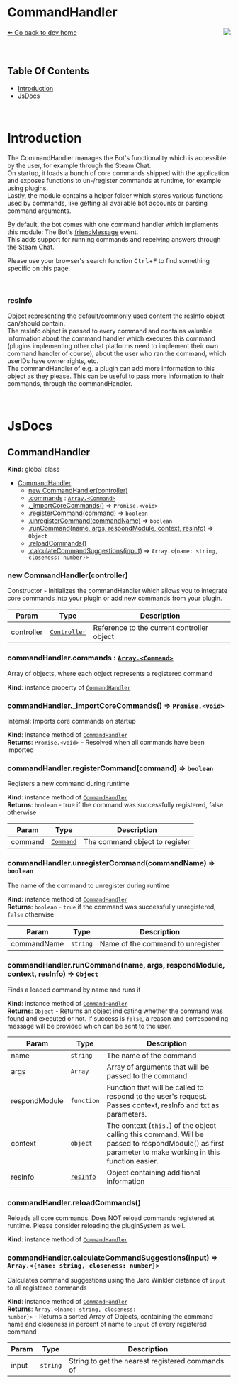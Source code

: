 # CommandHandler
[⬅️ Go back to dev home](../#readme) <a href="/src/commands/commandHandler.js" target="_blank"><img align="right" src="https://img.shields.io/badge/<%2F>%20Source-darkcyan"></a>

&nbsp;

## Table Of Contents

- [Introduction](#introduction)
- [JsDocs](#jsDocs)

&nbsp;

<a id="introduction"></a>

# Introduction
The CommandHandler manages the Bot's functionality which is accessible by the user, for example through the Steam Chat.  
On startup, it loads a bunch of core commands shipped with the application and exposes functions to un-/register commands at runtime, for example using plugins.  
Lastly, the module contains a helper folder which stores various functions used by commands, like getting all available bot accounts or parsing command arguments.

By default, the bot comes with one command handler which implements this module: The Bot's [friendMessage](../bot/index.md#events-friendmessage) event.  
This adds support for running commands and receiving answers through the Steam Chat.

Please use your browser's search function <kbd>Ctrl</kbd>+<kbd>F</kbd> to find something specific on this page.

&nbsp;

### resInfo
Object representing the default/commonly used content the resInfo object can/should contain.  
The resInfo object is passed to every command and contains valuable information about the command handler which executes this command (plugins implementing other chat platforms need to implement their own command handler of course),
about the user who ran the command, which userIDs have owner rights, etc.  
The commandHandler of e.g. a plugin can add more information to this object as they please. This can be useful to pass more information to their commands, through the commandHandler.

&nbsp;

<a id="jsDocs"></a>

# JsDocs
<a name="CommandHandler"></a>

## CommandHandler
**Kind**: global class  

* [CommandHandler](#CommandHandler)
    * [new CommandHandler(controller)](#new_CommandHandler_new)
    * [.commands](#CommandHandler+commands) : [<code>Array.&lt;Command&gt;</code>](#Command)
    * [._importCoreCommands()](#CommandHandler+_importCoreCommands) ⇒ <code>Promise.&lt;void&gt;</code>
    * [.registerCommand(command)](#CommandHandler+registerCommand) ⇒ <code>boolean</code>
    * [.unregisterCommand(commandName)](#CommandHandler+unregisterCommand) ⇒ <code>boolean</code>
    * [.runCommand(name, args, respondModule, context, resInfo)](#CommandHandler+runCommand) ⇒ <code>Object</code>
    * [.reloadCommands()](#CommandHandler+reloadCommands)
    * [.calculateCommandSuggestions(input)](#CommandHandler+calculateCommandSuggestions) ⇒ <code>Array.&lt;{name: string, closeness: number}&gt;</code>

<a name="new_CommandHandler_new"></a>

### new CommandHandler(controller)
Constructor - Initializes the commandHandler which allows you to integrate core commands into your plugin or add new commands from your plugin.


| Param | Type | Description |
| --- | --- | --- |
| controller | [<code>Controller</code>](#Controller) | Reference to the current controller object |

<a name="CommandHandler+commands"></a>

### commandHandler.commands : [<code>Array.&lt;Command&gt;</code>](#Command)
Array of objects, where each object represents a registered command

**Kind**: instance property of [<code>CommandHandler</code>](#CommandHandler)  
<a name="CommandHandler+_importCoreCommands"></a>

### commandHandler.\_importCoreCommands() ⇒ <code>Promise.&lt;void&gt;</code>
Internal: Imports core commands on startup

**Kind**: instance method of [<code>CommandHandler</code>](#CommandHandler)  
**Returns**: <code>Promise.&lt;void&gt;</code> - Resolved when all commands have been imported  
<a name="CommandHandler+registerCommand"></a>

### commandHandler.registerCommand(command) ⇒ <code>boolean</code>
Registers a new command during runtime

**Kind**: instance method of [<code>CommandHandler</code>](#CommandHandler)  
**Returns**: <code>boolean</code> - true if the command was successfully registered, false otherwise  

| Param | Type | Description |
| --- | --- | --- |
| command | [<code>Command</code>](#Command) | The command object to register |

<a name="CommandHandler+unregisterCommand"></a>

### commandHandler.unregisterCommand(commandName) ⇒ <code>boolean</code>
The name of the command to unregister during runtime

**Kind**: instance method of [<code>CommandHandler</code>](#CommandHandler)  
**Returns**: <code>boolean</code> - `true` if the command was successfully unregistered, `false` otherwise  

| Param | Type | Description |
| --- | --- | --- |
| commandName | <code>string</code> | Name of the command to unregister |

<a name="CommandHandler+runCommand"></a>

### commandHandler.runCommand(name, args, respondModule, context, resInfo) ⇒ <code>Object</code>
Finds a loaded command by name and runs it

**Kind**: instance method of [<code>CommandHandler</code>](#CommandHandler)  
**Returns**: <code>Object</code> - Returns an object indicating whether the command was found and executed or not. If success is `false`, a reason and corresponding message will be provided which can be sent to the user.  

| Param | Type | Description |
| --- | --- | --- |
| name | <code>string</code> | The name of the command |
| args | <code>Array</code> | Array of arguments that will be passed to the command |
| respondModule | <code>function</code> | Function that will be called to respond to the user's request. Passes context, resInfo and txt as parameters. |
| context | <code>object</code> | The context (`this.`) of the object calling this command. Will be passed to respondModule() as first parameter to make working in this function easier. |
| resInfo | [<code>resInfo</code>](#resInfo) | Object containing additional information |

<a name="CommandHandler+reloadCommands"></a>

### commandHandler.reloadCommands()
Reloads all core commands. Does NOT reload commands registered at runtime. Please consider reloading the pluginSystem as well.

**Kind**: instance method of [<code>CommandHandler</code>](#CommandHandler)  
<a name="CommandHandler+calculateCommandSuggestions"></a>

### commandHandler.calculateCommandSuggestions(input) ⇒ <code>Array.&lt;{name: string, closeness: number}&gt;</code>
Calculates command suggestions using the Jaro Winkler distance of `input` to all registered commands

**Kind**: instance method of [<code>CommandHandler</code>](#CommandHandler)  
**Returns**: <code>Array.&lt;{name: string, closeness: number}&gt;</code> - Returns a sorted Array of Objects, containing the command name and closeness in percent of name to `input` of every registered command  

| Param | Type | Description |
| --- | --- | --- |
| input | <code>string</code> | String to get the nearest registered commands of |

